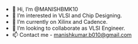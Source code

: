 - 👋 Hi, I’m @MANISHBMK10
- 👀 I’m interested in VLSI and Chip Designing.
- 🌱 I’m currently on Xilinx and Cadence.
- 💞️ I’m looking to collaborate as VLSI Engineer.
- 📫 Contact me - manishkumar.b010@gmail.com

<!---
MANISHBMK10/MANISHBMK10 is a ✨ special ✨ repository because its `README.md` (this file) appears on your GitHub profile.
You can click the Preview link to take a look at your changes.
--->

